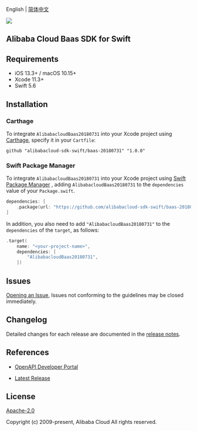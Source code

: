 English | [简体中文](README-CN.md)

![](https://aliyunsdk-pages.alicdn.com/icons/AlibabaCloud.svg)

## Alibaba Cloud Baas SDK for Swift

## Requirements

- iOS 13.3+ / macOS 10.15+
- Xcode 11.3+
- Swift 5.6

## Installation

### Carthage

To integrate `AlibabacloudBaas20180731` into your Xcode project using [Carthage](https://github.com/Carthage/Carthage), specify it in your `Cartfile`:

```ogdl
github "alibabacloud-sdk-swift/baas-20180731" "1.0.0"
```

### Swift Package Manager

To integrate `AlibabacloudBaas20180731` into your Xcode project using [Swift Package Manager](https://swift.org/package-manager/) , adding `AlibabacloudBaas20180731` to the `dependencies` value of your `Package.swift`.

```swift
dependencies: [
    .package(url: "https://github.com/alibabacloud-sdk-swift/baas-20180731.git", from: "1.0.0")
]
```

In addition, you also need to add `"AlibabacloudBaas20180731"` to the `dependencies` of the `target`, as follows:

```swift
.target(
    name: "<your-project-name>",
    dependencies: [
        "AlibabacloudBaas20180731",
    ])
```

## Issues

[Opening an Issue](https://github.com/alibabacloud-sdk-swift/baas-20180731/issues/new), Issues not conforming to the guidelines may be closed immediately.

## Changelog

Detailed changes for each release are documented in the [release notes](./ChangeLog.txt).

## References

* [OpenAPI Developer Portal](https://next.api.alibabacloud.com/home)
- [Latest Release](https://github.com/alibabacloud-sdk-swift/baas-20180731)

## License

[Apache-2.0](http://www.apache.org/licenses/LICENSE-2.0)

Copyright (c) 2009-present, Alibaba Cloud All rights reserved.
